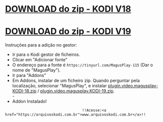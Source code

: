 # <a href="plugin.video.magusplay-KODI-18.zip">DOWNLOAD do zip - KODI V18</a>
# <a href="plugin.video.magusplay.KODI-19.zip">DOWNLOAD do zip - KODI V19</a>


Instruções para a adição no gestor:


<p align="left">
  <ul>
    <li>Ir para o Kodi gestor de ficheiros.</li>
    <li>Clicar em "Adicionar fonte"</li>
    <li>O endereço para a fonte é <code>https://tinyurl.com/MagusPlay-115</code> (Dar o nome de "MagusPlay").</li>
    <li>Ir para "Addons"</li>
    <li>Em Addons, instalar de um ficheiro zip. Quando perguntar pela localização, selecionar "MagusPlay", e instalar <a href="plugin.video.magusplay-KODI-18.zip">plugin.video.magusplay-KODI-18.zip</a> / <a href="plugin.video.magusplay.KODI-19.zip">plugin.video.magusplay.KODI-19.zip</a>.</li>
    -
    <li>Addon Instalado!</li>
    
</ul>

                                       !!Acesse:<a href="https://arquivoskodi.com.br">www.arquivoskodi.com.br</a>!!
                                       

</p>
